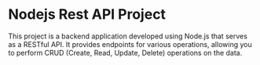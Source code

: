 # Nodejs Rest API Project
This project is a backend application developed using Node.js that serves as a RESTful API. 
It provides endpoints for various operations, allowing you to perform CRUD (Create, Read, Update, Delete) operations on the data.
